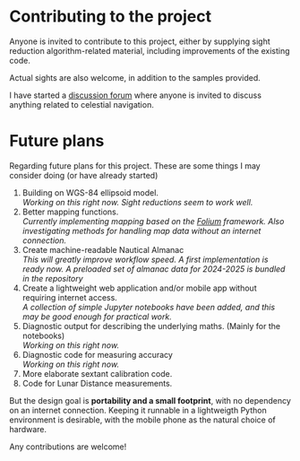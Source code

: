 
<!---
    © August Linnman, 2025, email: august@linnman.net
    MIT License (see LICENSE file)
-->

# Contributing to the project

Anyone is invited to contribute to this project,
either by supplying sight reduction algorithm-related material,
including improvements of the existing code.

Actual sights are also welcome, in addition to the samples provided.

I have started a
[discussion forum](https://github.com/alinnman/celestial-navigation/discussions)
where anyone is invited to discuss anything related to celestial navigation.

# Future plans

Regarding future plans for this project.
These are some things I may consider doing (or have already started)

1. Building on WGS-84 ellipsoid model.<br/>
*Working on this right now. Sight reductions seem to work well.*
1. Better mapping functions.<br/>
*Currently implementing mapping based on the*
*[Folium](https://github.com/python-visualization/folium) framework.*
*Also investigating methods for handling map data without an*
*internet connection.*
1. Create machine-readable Nautical Almanac<br/>
*This will greatly improve workflow speed. A first implementation is ready now.*
*A preloaded set of almanac data for 2024-2025 is bundled in the repository*
1. Create a lightweight web application and/or mobile app without requiring
internet access. <br/>
*A collection of simple Jupyter notebooks have been added, and this may be good*
*enough for practical work.*
1. Diagnostic output for describing the underlying maths.
(Mainly for the notebooks)<br/>
*Working on this right now.*
1. Diagnostic code for measuring accuracy<br/>
*Working on this right now.*
1. More elaborate sextant calibration code.
1. Code for Lunar Distance measurements.

But the design goal is **portability and a small footprint**,
with no dependency on an internet connection.
Keeping it runnable in a lightweigth Python environment is desirable,
with the mobile phone as the natural choice of hardware.

Any contributions are welcome!
